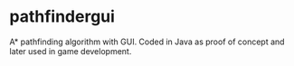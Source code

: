 # pathfindergui
A* pathfinding algorithm with GUI. Coded in Java as proof of concept and later used in game development.